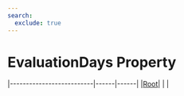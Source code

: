 ```yaml
---
search:
  exclude: true
---
```


<h1 class="heading"><span class="name">EvaluationDays Property</span></h1>

|--------------------------|------|------|
|[Root](../objects/root.md)|&nbsp;|&nbsp;|
